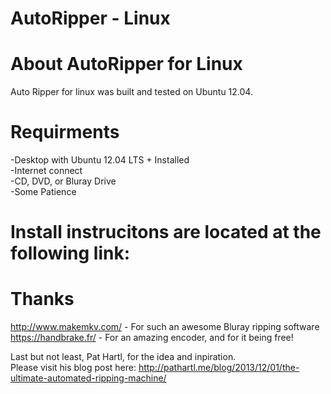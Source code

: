 AutoRipper - Linux
==========

About AutoRipper for Linux
==========
Auto Ripper for linux was built and tested on Ubuntu 12.04.

Requirments
==========
-Desktop with Ubuntu 12.04 LTS + Installed  
-Internet connect  
-CD, DVD, or Bluray Drive  
-Some Patience  

Install instrucitons are located at the following link:
==========


Thanks
==========
http://www.makemkv.com/ - For such an awesome Bluray ripping software  
https://handbrake.fr/ - For an amazing encoder, and for it being free!  

Last but not least, Pat Hartl, for the idea and inpiration.  
Please visit his blog post here: http://pathartl.me/blog/2013/12/01/the-ultimate-automated-ripping-machine/  
